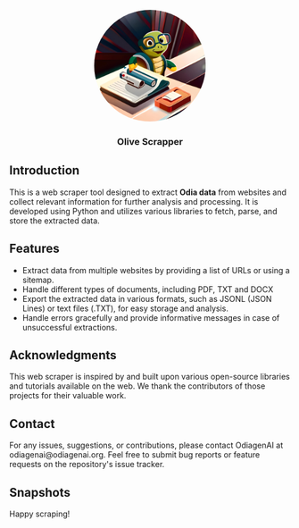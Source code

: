 <p align="center">
  <a href="url"><img src="https://github.com/OdiaGenAI/Olive_Scrapper/blob/main/olive_webscrapping.jpg" height="auto" width="200" style="border-radius:100%"></a>
</p>

<div style="text-align: center">
  <h3>Olive Scrapper</h3>
</div>

<h2>Introduction</h2>
    <p>This is a web scraper tool designed to extract <b>Odia data</b> from websites and collect relevant information for further
        analysis and processing. It is developed using Python and utilizes various libraries to fetch, parse, and store
        the extracted data.</p>

<h2>Features</h2>
  <ul>
      <li>Extract data from multiple websites by providing a list of URLs or using a sitemap.</li>
      <li>Handle different types of documents, including PDF, TXT and DOCX</li>
      <li>Export the extracted data in various formats, such as JSONL (JSON Lines) or text files (.TXT), for easy storage and
          analysis.</li>
      <li>Handle errors gracefully and provide informative messages in case of unsuccessful extractions.</li>
  </ul>


<!-- <h2>Configuration (If Applicable)</h2>
  <p>The scraper may include a configuration file (<code>config.json</code> or similar) where you can set the following
      parameters:</p>
  <ul>
      <li><code>target_urls</code>: List of URLs to be scraped.</li>
      <li><code>scraping_rules</code>: Rules to extract specific elements or data from the web page.</li>
      <li><code>output_format</code>: Desired format to save the extracted data (e.g., JSONL, CSV).</li>
      <li>Additional customization options (e.g., headers, user agents) for handling requests.</li>
  </ul> -->

<!-- <h2>Caution</h2>
  <ul>
      <li>Respect the website's terms of service and avoid overwhelming the server with frequent requests.</li>
      <li>Avoid scraping sensitive or private information from websites without permission.</li>
  </ul> -->

<h2>Acknowledgments</h2>
  <p>This web scraper is inspired by and built upon various open-source libraries and tutorials available on the web.
      We thank the contributors of those projects for their valuable work.</p>

<!-- <h2>License</h2>
<p>[Choose an appropriate license for your project and mention it here.]</p> -->

<h2>Contact</h2>
  <p>For any issues, suggestions, or contributions, please contact OdiagenAI at odiagenai@odiagenai.org. Feel free to
      submit bug reports or feature requests on the repository's issue tracker.</p>

<h2>Snapshots</h2>

<p>Happy scraping!</p>


